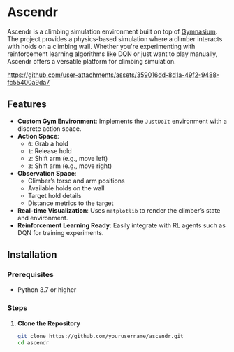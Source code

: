 # Ascendr

Ascendr is a climbing simulation environment built on top of [Gymnasium](https://gymnasium.farama.org/). The project provides a physics-based simulation where a climber interacts with holds on a climbing wall. Whether you're experimenting with reinforcement learning algorithms like DQN or just want to play manually, Ascendr offers a versatile platform for climbing simulation.


https://github.com/user-attachments/assets/359016dd-8d1a-49f2-9488-fc55400a9da7


## Features

- **Custom Gym Environment**: Implements the `JustDoIt` environment with a discrete action space.
- **Action Space**:
  - `0`: Grab a hold
  - `1`: Release hold
  - `2`: Shift arm (e.g., move left)
  - `3`: Shift arm (e.g., move right)
- **Observation Space**:
  - Climber’s torso and arm positions
  - Available holds on the wall
  - Target hold details
  - Distance metrics to the target
- **Real-time Visualization**: Uses `matplotlib` to render the climber’s state and environment.
- **Reinforcement Learning Ready**: Easily integrate with RL agents such as DQN for training experiments.

## Installation

### Prerequisites

- Python 3.7 or higher

### Steps

1. **Clone the Repository**
   ```bash
   git clone https://github.com/yourusername/ascendr.git
   cd ascendr
   ```
